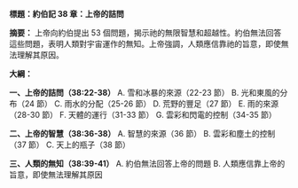 **標題：約伯記 38 章：上帝的詰問**

**摘要：**
上帝向約伯提出 53 個問題，揭示祂的無限智慧和超越性。約伯無法回答這些問題，表明人類對宇宙運作的無知。上帝強調，人類應信靠祂的旨意，即使無法理解其原因。

**大綱：**

**一、上帝的詰問（38:22-38）**
    A. 雪和冰暴的來源（22-23 節）
    B. 光和東風的分布（24 節）
    C. 雨水的分配（25-26 節）
    D. 荒野的豐足（27 節）
    E. 雨的來源（28-30 節）
    F. 天體的運行（31-33 節）
    G. 雲彩和閃電的控制（34-35 節）

**二、上帝的智慧（38:36-38）**
    A. 智慧的來源（36 節）
    B. 雲彩和塵土的控制（37 節）
    C. 天上的瓶子（38 節）

**三、人類的無知（38:39-41）**
    A. 約伯無法回答上帝的問題
    B. 人類應信靠上帝的旨意，即使無法理解其原因